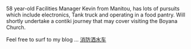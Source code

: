 58 year-old Facilities Manager Kevin from Manitou, has lots of pursuits
which include electronics, Tank truck and operating in a food pantry.
Will shortly undertake a contiki journey that may cover visiting the
Boyana Church.

Feel free to surf to my blog ...
[消防洒水车](http://www.clyfc.com/show-24-144-1.html)